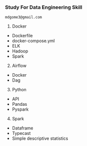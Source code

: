 ### Study For Data Engineering Skill
```
mdgome3@gmail.com
```

1. Docker
  - Dockerfile
  - docker-compose.yml
  - ELK
  - Hadoop
  - Spark

2. Airflow
  - Docker
  - Dag

3. Python
  - API
  - Pandas
  - Pyspark

4. Spark
  - Dataframe
  - Typecast
  - Simple descriptive statistics

